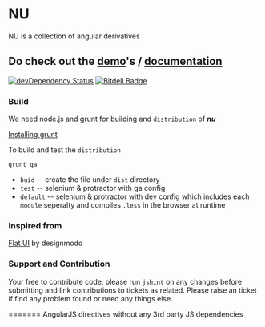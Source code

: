 NU
=====================
NU is a collection of angular derivatives
## Do check out the [demo][1]'s / [documentation][1]

[![devDependency Status](https://david-dm.org/gkodes/ngul/dev-status.png)](https://david-dm.org/gkodes/ngul#info=devDependencies)
[![Bitdeli Badge](https://d2weczhvl823v0.cloudfront.net/gKodes/ngul/trend.png)](https://bitdeli.com/free "Bitdeli Badge")

### Build
We need node.js and grunt for building and `distribution` of _**nu**_

[Installing grunt](http://gruntjs.com/getting-started)

To build and test the `distribution`
```
grunt ga
```

* `buid` -- create the file under `dist` directory
* `test` -- selenium & protractor with ga config
* `default` -- selenium & protractor with dev config which includes each `module` seperalty and compiles `.less` in the browser at runtime

### Inspired from
[Flat UI][2] by designmodo

### Support and Contribution
Your free to contribute code, please run `jshint` on any changes before submitting and link contributions to tickets as related.
Please raise an ticket if find any problem found or need any things else.


[1]: http://gkodes.github.io/ngul/
[2]: http://designmodo.github.io/Flat-UI/
=======
AngularJS directives without any 3rd party JS dependencies
